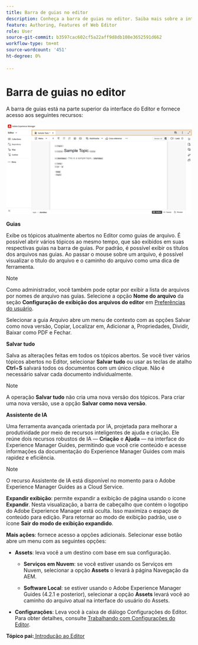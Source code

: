 ```yaml
---
title: Barra de guias no editor
description: Conheça a barra de guias no editor. Saiba mais sobre a interface e os recursos do Editor no Adobe Experience Manager Guides.
feature: Authoring, Features of Web Editor
role: User
source-git-commit: b3597cac602cf5a22aff9d8db108e3652591d662
workflow-type: tm+mt
source-wordcount: '451'
ht-degree: 0%

---
```


# Barra de guias no editor

A barra de guias está na parte superior da interface do Editor e fornece acesso aos seguintes recursos:

![](./images/web-editor-tab-bar.png)

**Guias**

Exibe os tópicos atualmente abertos no Editor como guias de arquivo. É possível abrir vários tópicos ao mesmo tempo, que são exibidos em suas respectivas guias na barra de guias. Por padrão, é possível exibir os títulos dos arquivos nas guias. Ao passar o mouse sobre um arquivo, é possível visualizar o título do arquivo e o caminho do arquivo como uma dica de ferramenta.

>[!NOTE]
>
> Como administrador, você também pode optar por exibir a lista de arquivos por nomes de arquivo nas guias. Selecione a opção **Nome do arquivo** da seção **Configuração de exibição dos arquivos do editor** em [Preferências do usuário](./intro-home-page.md#user-preferences).

Selecionar a guia Arquivo abre um menu de contexto com as opções Salvar como nova versão, Copiar, Localizar em, Adicionar a, Propriedades, Dividir, Baixar como PDF e Fechar.

**Salvar tudo**

Salva as alterações feitas em todos os tópicos abertos. Se você tiver vários tópicos abertos no Editor, selecionar **Salvar tudo** ou usar as teclas de atalho **Ctrl**+**S** salvará todos os documentos com um único clique. Não é necessário salvar cada documento individualmente.

>[!NOTE]
>
> A operação **Salvar tudo** não cria uma nova versão dos tópicos. Para criar uma nova versão, use a opção **Salvar como nova versão**.

**Assistente de IA**

Uma ferramenta avançada orientada por IA, projetada para melhorar a produtividade por meio de recursos inteligentes de ajuda e criação. Ele reúne dois recursos robustos de IA — **Criação** e **Ajuda** — na interface do Experience Manager Guides, permitindo que você crie conteúdo e acesse informações da documentação do Experience Manager Guides com mais rapidez e eficiência.

>[!NOTE]
>
> O recurso Assistente de IA está disponível no momento para o Adobe Experience Manager Guides as a Cloud Service.

**Expandir exibição**: permite expandir a exibição de página usando o ícone **Expandir**. Nesta visualização, a barra de cabeçalho que contém o logotipo do Adobe Experience Manager está oculta. Isso maximiza o espaço de conteúdo para edição. Para retornar ao modo de exibição padrão, use o ícone **Sair do modo de exibição expandido**.

**Mais ações**: fornece acesso a opções adicionais. Selecionar esse botão abre um menu com as seguintes opções:

- **Assets**: leva você a um destino com base em sua configuração.
   - **Serviços em Nuvem**: se você estiver usando os Serviços em Nuvem, selecionar a opção **Assets** o levará à página Navegação da AEM.

   - **Software Local**: se estiver usando o Adobe Experience Manager Guides (4.2.1 e posterior), selecionar a opção **Assets** levará você ao caminho do arquivo atual na interface do usuário do Assets.
- **Configurações**: Leva você à caixa de diálogo Configurações do Editor. Para obter detalhes, consulte [Trabalhando com Configurações do Editor](./web-editor-settings.md).

**Tópico pai:**[ Introdução ao Editor](web-editor.md)
